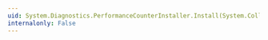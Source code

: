 ```yaml
---
uid: System.Diagnostics.PerformanceCounterInstaller.Install(System.Collections.IDictionary)
internalonly: False
---
```

